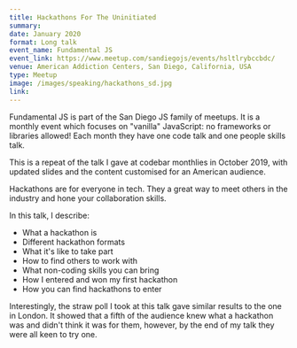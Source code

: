 ```yaml
---
title: Hackathons For The Uninitiated
summary: 
date: January 2020
format: Long talk
event_name: Fundamental JS
event_link: https://www.meetup.com/sandiegojs/events/hsltlrybccbdc/
venue: American Addiction Centers, San Diego, California, USA
type: Meetup
image: /images/speaking/hackathons_sd.jpg
link:  
---
```


Fundamental JS is part of the San Diego JS family of meetups.  It is a monthly event which focuses on "vanilla" JavaScript: no frameworks or libraries allowed!  Each month they have one code talk and one people skills talk.

This is a repeat of the talk I gave at codebar monthlies in October 2019, with updated slides and the content customised for an American audience.

Hackathons are for everyone in tech.  They a great way to meet others in the industry and hone your collaboration skills.

In this talk, I describe:

* What a hackathon is
* Different hackathon formats
* What it's like to take part
* How to find others to work with
* What non-coding skills you can bring
* How I entered and won my first hackathon
* How you can find hackathons to enter

Interestingly, the straw poll I took at this talk gave similar results to the one in London.  It showed that a fifth of the audience knew what a hackathon was and didn't think it was for them, however, by the end of my talk they were all keen to try one.
